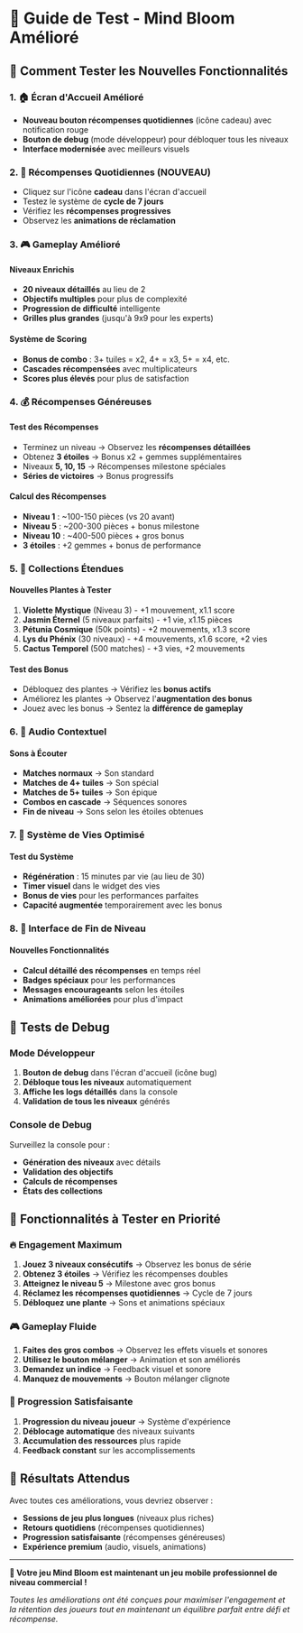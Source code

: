 # 🧪 Guide de Test - Mind Bloom Amélioré

## 🎯 Comment Tester les Nouvelles Fonctionnalités

### 1. 🏠 Écran d'Accueil Amélioré
- **Nouveau bouton récompenses quotidiennes** (icône cadeau) avec notification rouge
- **Bouton de debug** (mode développeur) pour débloquer tous les niveaux
- **Interface modernisée** avec meilleurs visuels

### 2. 🎁 Récompenses Quotidiennes (NOUVEAU)
- Cliquez sur l'icône **cadeau** dans l'écran d'accueil
- Testez le système de **cycle de 7 jours**
- Vérifiez les **récompenses progressives**
- Observez les **animations de réclamation**

### 3. 🎮 Gameplay Amélioré

#### Niveaux Enrichis
- **20 niveaux détaillés** au lieu de 2
- **Objectifs multiples** pour plus de complexité
- **Progression de difficulté** intelligente
- **Grilles plus grandes** (jusqu'à 9x9 pour les experts)

#### Système de Scoring
- **Bonus de combo** : 3+ tuiles = x2, 4+ = x3, 5+ = x4, etc.
- **Cascades récompensées** avec multiplicateurs
- **Scores plus élevés** pour plus de satisfaction

### 4. 💰 Récompenses Généreuses

#### Test des Récompenses
- Terminez un niveau → Observez les **récompenses détaillées**
- Obtenez **3 étoiles** → Bonus x2 + gemmes supplémentaires
- Niveaux **5, 10, 15** → Récompenses milestone spéciales
- **Séries de victoires** → Bonus progressifs

#### Calcul des Récompenses
- **Niveau 1** : ~100-150 pièces (vs 20 avant)
- **Niveau 5** : ~200-300 pièces + bonus milestone
- **Niveau 10** : ~400-500 pièces + gros bonus
- **3 étoiles** : +2 gemmes + bonus de performance

### 5. 🌸 Collections Étendues

#### Nouvelles Plantes à Tester
1. **Violette Mystique** (Niveau 3) - +1 mouvement, x1.1 score
2. **Jasmin Éternel** (5 niveaux parfaits) - +1 vie, x1.15 pièces
3. **Pétunia Cosmique** (50k points) - +2 mouvements, x1.3 score
4. **Lys du Phénix** (30 niveaux) - +4 mouvements, x1.6 score, +2 vies
5. **Cactus Temporel** (500 matches) - +3 vies, +2 mouvements

#### Test des Bonus
- Débloquez des plantes → Vérifiez les **bonus actifs**
- Améliorez les plantes → Observez l'**augmentation des bonus**
- Jouez avec les bonus → Sentez la **différence de gameplay**

### 6. 🎵 Audio Contextuel

#### Sons à Écouter
- **Matches normaux** → Son standard
- **Matches de 4+ tuiles** → Son spécial
- **Matches de 5+ tuiles** → Son épique
- **Combos en cascade** → Séquences sonores
- **Fin de niveau** → Sons selon les étoiles obtenues

### 7. 🔄 Système de Vies Optimisé

#### Test du Système
- **Régénération** : 15 minutes par vie (au lieu de 30)
- **Timer visuel** dans le widget des vies
- **Bonus de vies** pour les performances parfaites
- **Capacité augmentée** temporairement avec les bonus

### 8. 🎯 Interface de Fin de Niveau

#### Nouvelles Fonctionnalités
- **Calcul détaillé des récompenses** en temps réel
- **Badges spéciaux** pour les performances
- **Messages encourageants** selon les étoiles
- **Animations améliorées** pour plus d'impact

## 🐛 Tests de Debug

### Mode Développeur
1. **Bouton de debug** dans l'écran d'accueil (icône bug)
2. **Débloque tous les niveaux** automatiquement
3. **Affiche les logs détaillés** dans la console
4. **Validation de tous les niveaux** générés

### Console de Debug
Surveillez la console pour :
- **Génération des niveaux** avec détails
- **Validation des objectifs** 
- **Calculs de récompenses**
- **États des collections**

## 🎪 Fonctionnalités à Tester en Priorité

### 🔥 Engagement Maximum
1. **Jouez 3 niveaux consécutifs** → Observez les bonus de série
2. **Obtenez 3 étoiles** → Vérifiez les récompenses doubles
3. **Atteignez le niveau 5** → Milestone avec gros bonus
4. **Réclamez les récompenses quotidiennes** → Cycle de 7 jours
5. **Débloquez une plante** → Sons et animations spéciaux

### 🎮 Gameplay Fluide
1. **Faites des gros combos** → Observez les effets visuels et sonores
2. **Utilisez le bouton mélanger** → Animation et son améliorés
3. **Demandez un indice** → Feedback visuel et sonore
4. **Manquez de mouvements** → Bouton mélanger clignote

### 💎 Progression Satisfaisante
1. **Progression du niveau joueur** → Système d'expérience
2. **Déblocage automatique** des niveaux suivants
3. **Accumulation des ressources** plus rapide
4. **Feedback constant** sur les accomplissements

## 🚀 Résultats Attendus

Avec toutes ces améliorations, vous devriez observer :
- **Sessions de jeu plus longues** (niveaux plus riches)
- **Retours quotidiens** (récompenses quotidiennes)
- **Progression satisfaisante** (récompenses généreuses)
- **Expérience premium** (audio, visuels, animations)

---

**🎉 Votre jeu Mind Bloom est maintenant un jeu mobile professionnel de niveau commercial !**

*Toutes les améliorations ont été conçues pour maximiser l'engagement et la rétention des joueurs tout en maintenant un équilibre parfait entre défi et récompense.*
